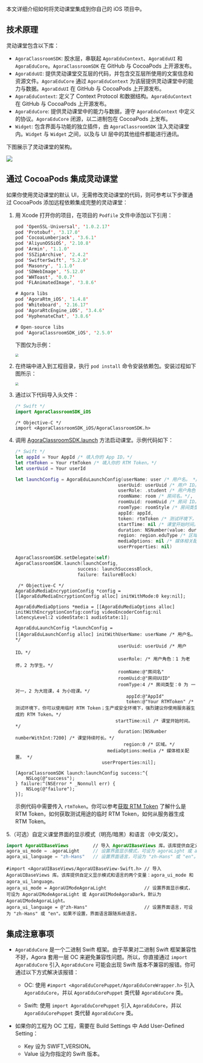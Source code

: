 本文详细介绍如何将灵动课堂集成到你自己的 iOS 项目中。

## 技术原理

灵动课堂包含以下库：

-   `AgoraClassroomSDK`: 胶水层，串联起 `AgoraEduContext`、`AgoraEduUI` 和 `AgoraEduCore`。`AgoraClassroomSDK` 在 GitHub 与 CocoaPods 上开源发布。
-   `AgoraEduUI`: 提供灵动课堂交互层的代码，并包含交互层所使用的文案信息和资源文件。`AgoraEduCore` 通过 `AgoraEduContext` 为该层提供灵动课堂中的能力与数据。`AgoraEduUI` 在 GitHub 与 CocoaPods 上开源发布。
-   `AgoraEduContext`: 定义了 Context Protocol 和数据结构。`AgoraEduContext` 在 GitHub 与 CocoaPods 上开源发布。
-   `AgoraEduCore`: 提供灵动课堂中的能力与数据，遵守 `AgoraEduContext` 中定义的协议。`AgoraEduCore` 闭源，以二进制包在 CocoaPods 上发布。
-   `Widget`: 包含界面与功能的独立插件，由 `AgoraClassroomSDK` 注入灵动课堂内。`Widget` 与 `Widget` 之间，以及与 UI 层中的其他组件都能进行通讯。

下图展示了灵动课堂的架构。

![](https://web-cdn.agora.io/docs-files/1650596184055)

## 通过 CocoaPods 集成灵动课堂

如果你使用灵动课堂的默认 UI，无需修改灵动课堂的代码，则可参考以下步骤通过 CocoaPods 添加远程依赖集成完整的灵动课堂：

1. 用 Xcode 打开你的项目，在项目的 `Podfile` 文件中添加以下引用：

   ```swift
   pod 'OpenSSL-Universal', '1.0.2.17'
   pod 'Protobuf', '3.17.0'
   pod 'CocoaLumberjack', '3.6.1'
   pod 'AliyunOSSiOS', '2.10.8'
   pod 'Armin', '1.1.0'
   pod 'SSZipArchive', '2.4.2'
   pod 'SwifterSwift', '5.2.0'
   pod 'Masonry', '1.1.0'
   pod 'SDWebImage', '5.12.0'
   pod 'WHToast', '0.0.7'
   pod 'FLAnimatedImage', '3.8.6'

   # Agora libs
   pod 'AgoraRtm_iOS', '1.4.8'
   pod 'Whiteboard', '2.16.17'
   pod 'AgoraRtcEngine_iOS', '3.4.6'
   pod 'HyphenateChat', '3.8.6'

   # Open-source libs
   pod 'AgoraClassroomSDK_iOS', '2.5.0'
   ```

   下图仅为示例：

   <img src="https://web-cdn.agora.io/docs-files/1650596371481" style="zoom:50%;" />

2. 在终端中进入到工程目录，执行 `pod install` 命令安装依赖包。安装过程如下图所示：

   <img src="https://web-cdn.agora.io/docs-files/1650596467294" style="zoom: 50%;" />

3. 通过以下代码导入头文件：

   ```swift
   /* Swift */
   import AgoraClassroomSDK_iOS
   ```

   ```objc
   /* Objective-C */
   import <AgoraClassroomSDK_iOS/AgoraClassroomSDK.h>
   ```

4. 调用 [AgoraClassroomSDK.launch](/cn/agora-class/agora_class_api_ref_ios?platform=iOS#launch) 方法启动课堂。示例代码如下：

   ```swift
   /* Swift */
   let appId = Your AppId /* 填入你的 App ID。*/
   let rtmToken = Your rtmToken /* 填入你的 RTM Token。*/
   let userUuid = Your userId

   let launchConfig = AgoraEduLaunchConfig(userName: user /* 用户名。 */,
                                         userUuid: userUuid /* 用户 ID。*/,
                                         userRole: .student /* 用户角色：1 为老师，2 为学生。*/,
                                         roomName: room /* 房间名。*/,
                                         roomUuid: roomUuid /* 房间 ID。*/,
                                         roomType: roomStyle /* 房间类型：0 为 一对一，2 为大班课，4 为小班课。*/,
                                         appId: appId,
                                         token: rtmToken /* 测试环境下，你可以使用临时 RTM Token；生产或安全环境下，强烈建议你使用服务器生成的 RTM Token。*/,
                                         startTime: nil /* 课堂开始时间。*/,
                                         duration: NSNumber(value: duration) /* 课堂持续时长。*/,
                                         region: region.eduType /* 区域。*/,
                                         mediaOptions: nil /* 媒体相关配置。 */,
                                         userProperties: nil)

   AgoraClassroomSDK.setDelegate(self)
   AgoraClassroomSDK.launch(launchConfig,
                          success: launchSuccessBlock,
                          failure: failureBlock)
   ```

   ```objc
	/* Objective-C */
   AgoraEduMediaEncryptionConfig *config = [[AgoraEduMediaEncryptionConfig alloc] initWithMode:0 key:nil];

   AgoraEduMediaOptions *media = [[AgoraEduMediaOptions alloc] initWithEncryptionConfig:config videoEncoderConfig:nil latencyLevel:2 videoState:1 audioState:1];

   AgoraEduLaunchConfig *launchConfig =
   [[AgoraEduLaunchConfig alloc] initWithUserName: userName /* 用户名。 */
                                         userUuid: userUuid /* 用户 ID。*/
                                         userRole: /* 用户角色：1 为老师，2 为学生。*/
                                         roomName:@"房间名"
                                         roomUuid:@"房间UUID"
                                         roomType:4 /* 房间类型：0 为 一对一，2 为大班课，4 为小班课。*/
                                            appId:@"AppId"
                                            token:@"Your RTMToken" /* 测试环境下，你可以使用临时 RTM Token；生产或安全环境下，强烈建议你使用服务器生成的 RTM Token。*/
                                        startTime:nil /* 课堂开始时间。*/
                                         duration:[NSNumber numberWithInt:7200] /* 课堂持续时长。*/
                                           region:0 /* 区域。*/
                                     mediaOptions:media /* 媒体相关配置。 */
                                   userProperties:nil];

   [AgoraClassroomSDK launch:launchConfig success:^{
       NSLog(@"success");
   } failure:^(NSError * _Nonnull err) {
       NSLog(@"failure");
   }];
   ```

   示例代码中需要传入 `rtmToken`。你可以参考[获取 RTM Token](/cn/Agora%20Platform/get_appid_token?platform=All%20Platforms#获取-rtm-token) 了解什么是 RTM Token，如何获取测试用途的临时 RTM Token，如何从服务器生成 RTM Token。

5.（可选）自定义课堂界面的显示模式（明亮/暗黑）和语言（中文/英文）。

   ```swift
   import AgoraUIBaseViews         // 导入 AgoraUIBaseViews 库。该库提供自定义显示模式和语言的两个变量：agora_ui_mode 和 agora_ui_language。
   agora_ui_mode = .agoraLight     // 设置界面显示模式，可设为 agoraLight 或 agoraDark，默认为 agoraLight。
   agora_ui_language = "zh-Hans"   // 设置界面语言，可设为 "zh-Hans" 或 "en"。如果不设置，界面语言跟随系统语言。
   ```

   ```objc
   #import <AgoraUIBaseViews/AgoraUIBaseView-Swift.h> // 导入 AgoraUIBaseViews 库。该库提供自定义显示模式和语言的两个变量：agora_ui_mode 和 agora_ui_language。
   agora_ui_mode = AgoraUIModeAgoraLight              // 设置界面显示模式，可设为 AgoraUIModeAgoraLight 或 AgoraUIModeAgoraDark，默认为 AgoraUIModeAgoraLight。
   agora_ui_language = @"zh-Hans"                     // 设置界面语言，可设为 "zh-Hans" 或 "en"。如果不设置，界面语言跟随系统语言。
   ```

## 集成注意事项

- `AgoraEduCore` 是一个二进制 Swift 框架。由于苹果对二进制 Swift 框架兼容性不好，Agora 套用一层 OC 来避免兼容性问题。所以，你直接通过 `import AgoraEduCore` 引入 `AgoraEduCore` 可能会出现 Swift 版本不兼容的报错。你可通过以下方式解决该报错：

  -   OC: 使用 `#import <AgoraEduCorePuppet/AgoraEduCoreWrapper.h>` 引入 `AgoraEduCore`，并以 `AgoraEduCorePuppet` 类代替 `AgoraEduCore` 类。

  -   Swift: 使用 `import AgoraEduCorePuppet` 引入 `AgoraEduCore`，并以 `AgoraEduCorePuppet` 类代替 `AgoraEduCore` 类。

- 如果你的工程为 OC 工程，需要在 Build Settings 中 Add User-Defined Setting：
  - Key 设为 SWIFT_VERSION。
  - Value 设为你指定的 Swift 版本。

